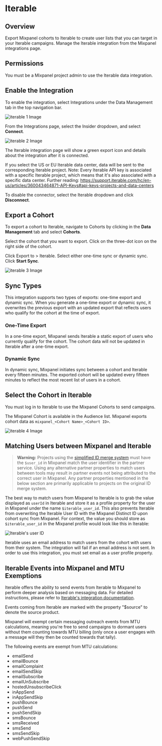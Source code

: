 # Iterable


## Overview

Export Mixpanel cohorts to Iterable to create user lists that you can target in your Iterable campaigns. Manage the Iterable integration from the Mixpanel integrations page.

## Permissions

You must be a Mixpanel project admin to use the Iterable data integration.

## Enable the Integration

To enable the integration, select Integrations under the Data Management tab in the top navigation bar.

![iterable 1 Image](/iterable1.png)

From the Integrations page, select the Insider dropdown, and select **Connect**.

![iterable 2 Image](/iterable2.png)

The Iterable integration page will show a green export icon and details about the integration after it is connected.

If you select the US or EU Iterable data center, data will be sent to the corresponding Iterable project. Note: Every Iterable API key is associated with a specific Iterable project, which means that it's also associated with a specific data center. Further reading: https://support.iterable.com/hc/en-us/articles/360043464871-API-Keys#api-keys-projects-and-data-centers

To disable the connector, select the Iterable dropdown and click **Disconnect**.

## Export a Cohort

To export a cohort to Iterable, navigate to Cohorts by clicking in the **Data Management** tab and select **Cohorts**.

Select the cohort that you want to export. Click on the three-dot icon on the right side of the cohort.

Click Export to > Iterable. Select either one-time sync or dynamic sync. Click **Start Sync**.

![iterable 3 Image](/iterable3.png)

## Sync Types

This integration supports two types of exports: one-time export and dynamic sync. When you generate a one-time export or dynamic sync, it overwrites the previous export with an updated export that reflects users who qualify for the cohort at the time of export.

### One-Time Export
In a one-time export, Mixpanel sends Iterable a static export of users who currently qualify for the cohort. The cohort data will not be updated in Iterable after a one-time export.

### Dynamic Sync
In dynamic sync, Mixpanel initiates sync between a cohort and Iterable every fifteen minutes. The exported cohort will be updated every fifteen minutes to reflect the most recent list of users in a cohort.

## Select the Cohort in Iterable

You must log in to Iterable to use the Mixpanel Cohorts to send campaigns.

The Mixpanel Cohort is available in the Audience list. Mixpanel exports cohort data as `mixpanel_<Cohort Name>_<Cohort ID>`.

![iterable 4 Image](/Iterable4.png)

## Matching Users between Mixpanel and Iterable

> **Warning:** Projects using the [simplified ID merge system](/docs/tracking-methods/id-management#identity-merge-apis) must have the `$user_id` in Mixpanel match the user identifier in the partner service. Using any alternative partner properties to match users between tools may result in partner events not being attributed to the correct user in Mixpanel. Any partner properties mentioned in the below section are primarily applicable to projects on the original ID merge system.

The best way to match users from Mixpanel to Iterable is to grab the value displayed as `userId` in Iterable and store it as a profile property for the user in Mixpanel under the name `$iterable_user_id`. This also prevents Iterable from overwriting the Iterable User ID with the Mixpanel Distinct ID upon cohort sync from Mixpanel. For context, the value you should store as `$iterable_user_id` in the Mixpanel profile would look like this in Iterable:

![Iterable's user ID](/iterable_user_id.png)

Iterable uses an email address to match users from the cohort with users from their system. The integration will fail if an email address is not sent. In order to use this integration, you must set email as a user profile property.

## Iterable Events into Mixpanel and MTU Exemptions

Iterable offers the ability to send events from Iterable to Mixpanel to perform deeper analysis based on messaging data. For detailed instructions, please refer to [Iterable's integration documentation](https://support.iterable.com/hc/en-us/articles/208013936-System-Webhooks-).

Events coming from Iterable are marked with the property "$source" to denote the source product.

Mixpanel will exempt certain messaging outreach events from MTU calculations, meaning you're free to send campaigns to dormant users without them counting towards MTU billing (only once a user engages with a message will they then be counted towards that tally).

The following events are exempt from MTU calculations:

- emailSend
- emailBounce
- emailComplaint
- emailSendSkip
- emailSubscribe
- emailUnSubscribe
- hostedUnsubscribeClick
- inAppSend
- inAppSendSkip
- pushBounce
- pushSend
- pushSendSkip
- smsBounce
- smsReceived
- smsSend
- smsSendSkip
- webPushSendSkip

